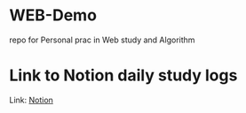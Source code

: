 # WEB-Demo
repo for Personal prac in Web study and Algorithm

# Link to Notion daily study logs
Link: [Notion][Notionlink]

[Notionlink]: https://www.notion.so/c7e301e7d87f45d394d8c4754db2760d?v=27f120aee4654107a63efda1e370c8e4
